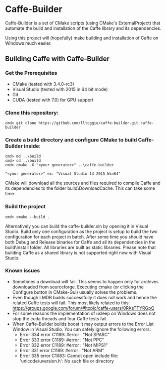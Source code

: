 # Caffe-Builder
Caffe-Builder is a set of CMake scripts (using CMake's ExternalProject) that automate the build and installation of the Caffe library and its dependencies.

Using this project will (hopefully) make building and installation of Caffe on Windows much easier. 

## Building Caffe with Caffe-Builder
### Get the Prerequisites
* CMake (tested with 3.4.0-rc3)
* Visual Studio (tested with 2015 in 64 bit mode)
* Git
* CUDA (tested with 7.0) for GPU support

### Clone this repository:    
    cmd> git clone https://github.com/lltcggie/caffe-builder.git caffe-builder
        
### Create a build directory and configure CMake to build Caffe-Builder inside:
    cmd> md ..\build
    cmd> cd ..\build
    cmd> cmake -G "<your generator>" ..\caffe-builder
    
    "<your generator>" ex: "Visual Studio 14 2015 Win64"
    
CMake will download all the sources and files required to compile Caffe and its dependencies to the folder build\DownloadCache. This can take some time.
    
### Build the project
    cmd> cmake --build .
    
Alternatively you can build the caffe-builder.sln by opening it in Visual Studio. Build only one configuration as the project is setup to build the two configuration for each project in batch.
After some time you should have both Debug and Release binaries for Caffe and all its dependencies in the build\install folder. All libraries are built as static libraries. Please note that building Caffe as a shared library is not supported right now with Visual Studio.

### Known issues
* Sometimes a download will fail. This seems to happen only for archives downloaded from sourceforge. Executing cmake (or clicking the Configure button in CMake-Gui) usually solves the problems.
* Even though LMDB builds successfully it does not work and hence the related Caffe tests will fail. This most likely related to this: https://groups.google.com/forum/#!topic/caffe-users/0RKsTTYRGpQ
* For some reasons the implementation of usleep on Windows does not stop the cuda threads and four Caffe tests fail.
* When Caffe-Builder builds boost it may output errors to the Error List Window in Visual Studio. You can safely ignore the following errors:
    * Error	334	error C1189: #error :  "Not SPARC"	
    * Error	333	error C1189: #error :  "Not PPC"	
    * Error	332	error C1189: #error :  "Not MIPS1"	
    * Error	331	error C1189: #error :  "Not ARM"	
    * Error	335	error C1083: Cannot open include file: 'unicode/uversion.h': No such file or directory	












